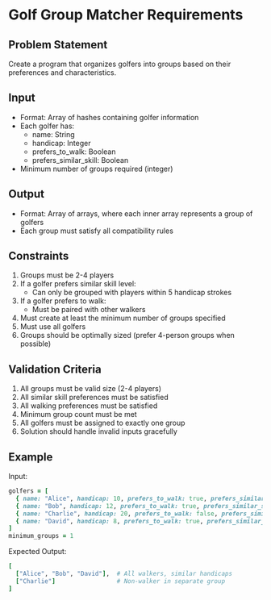 # Golf Group Matcher Requirements

## Problem Statement
Create a program that organizes golfers into groups based on their preferences and characteristics.

## Input
- Format: Array of hashes containing golfer information
- Each golfer has:
  - name: String
  - handicap: Integer
  - prefers_to_walk: Boolean
  - prefers_similar_skill: Boolean
- Minimum number of groups required (integer)

## Output
- Format: Array of arrays, where each inner array represents a group of golfers
- Each group must satisfy all compatibility rules

## Constraints
1. Groups must be 2-4 players
2. If a golfer prefers similar skill level:
   - Can only be grouped with players within 5 handicap strokes
3. If a golfer prefers to walk:
   - Must be paired with other walkers
4. Must create at least the minimum number of groups specified
5. Must use all golfers
6. Groups should be optimally sized (prefer 4-person groups when possible)

## Validation Criteria
1. All groups must be valid size (2-4 players)
2. All similar skill preferences must be satisfied
3. All walking preferences must be satisfied
4. Minimum group count must be met
5. All golfers must be assigned to exactly one group
6. Solution should handle invalid inputs gracefully

## Example
Input:
```ruby
golfers = [
  { name: "Alice", handicap: 10, prefers_to_walk: true, prefers_similar_skill: true },
  { name: "Bob", handicap: 12, prefers_to_walk: true, prefers_similar_skill: true },
  { name: "Charlie", handicap: 20, prefers_to_walk: false, prefers_similar_skill: false },
  { name: "David", handicap: 8, prefers_to_walk: true, prefers_similar_skill: true }
]
minimum_groups = 1
```

Expected Output:
```ruby
[
  ["Alice", "Bob", "David"],  # All walkers, similar handicaps
  ["Charlie"]                 # Non-walker in separate group
]
```